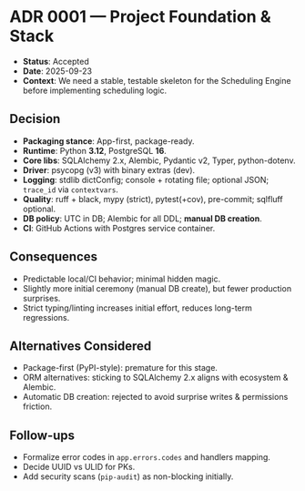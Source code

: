 # ADR 0001 — Project Foundation & Stack
- **Status**: Accepted
- **Date**: 2025-09-23
- **Context**: We need a stable, testable skeleton for the Scheduling Engine before implementing scheduling logic.

## Decision
- **Packaging stance**: App-first, package-ready.
- **Runtime**: Python **3.12**, PostgreSQL **16**.
- **Core libs**: SQLAlchemy 2.x, Alembic, Pydantic v2, Typer, python-dotenv.
- **Driver**: psycopg (v3) with binary extras (dev).
- **Logging**: stdlib dictConfig; console + rotating file; optional JSON; `trace_id` via `contextvars`.
- **Quality**: ruff + black, mypy (strict), pytest(+cov), pre-commit; sqlfluff optional.
- **DB policy**: UTC in DB; Alembic for all DDL; **manual DB creation**.
- **CI**: GitHub Actions with Postgres service container.

## Consequences
- Predictable local/CI behavior; minimal hidden magic.
- Slightly more initial ceremony (manual DB create), but fewer production surprises.
- Strict typing/linting increases initial effort, reduces long-term regressions.

## Alternatives Considered
- Package-first (PyPI-style): premature for this stage.
- ORM alternatives: sticking to SQLAlchemy 2.x aligns with ecosystem & Alembic.
- Automatic DB creation: rejected to avoid surprise writes & permissions friction.

## Follow-ups
- Formalize error codes in `app.errors.codes` and handlers mapping.
- Decide UUID vs ULID for PKs.
- Add security scans (`pip-audit`) as non-blocking initially.
